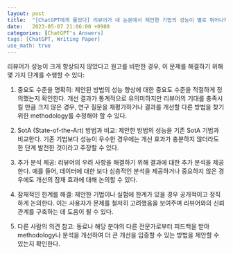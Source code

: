 ```yaml
---
layout: post
title:  "[ChatGPT에게 물었다] 리뷰어가 내 논문에서 제안한 기법의 성능이 별로 뛰어나지 않아 보인다고 평가했다면?"
date:   2023-05-07 21:06:00 +0900
categories: [ChatGPT's Answers]
tags: [ChatGPT, Writing Paper]
use_math: true
---
```


리뷰어가 성능이 크게 향상되지 않았다고 원고를 비판한 경우, 이 문제를 해결하기 위해 몇 가지 단계를 수행할 수 있다:

1. 중요도 수준을 명확히: 제안된 방법의 성능 향상에 대한 중요도 수준을 적절하게 정의했는지 확인한다. 개선 결과가 통계적으로 유의미하지만 리뷰어의 기대를 충족시킬 만큼 크지 않은 경우, 연구 질문을 재평가하거나 결과를 개선할 다른 방법을 찾기 위한 methodology를 수정해야 할 수 있다.

2. SotA (State-of-the-Art) 방법과 비교: 제안한 방법의 성능을 기존 SotA 기법과 비교한다. 기존 기법보다 성능이 우수한 경우에는 개선 효과가 충분하지 않더라도 한 단계 발전한 것이라고 주장할 수 있다.

3. 추가 분석 제공: 리뷰어의 우려 사항을 해결하기 위해 결과에 대한 추가 분석을 제공한다. 예를 들어, 데이터에 대한 보다 심층적인 분석을 제공하거나 중요하지 않은 경우에도 개선의 잠재 효과에 대해 논의할 수 있다.

4. 잠재적인 한계를 해결: 제안한 기법이나 실험에 한계가 있을 경우 공개적이고 정직하게 논의한다. 이는 사용자가 문제를 철저히 고려했음을 보여주며 리뷰어와의 신뢰 관계를 구축하는 데 도움이 될 수 있다.

5. 다른 사람의 의견 참고: 동료나 해당 분야의 다른 전문가로부터 피드백을 받아 methodology나 분석을 개선하여 더 큰 개선을 입증할 수 있는 방법을 제안할 수 있는지 확인한다.